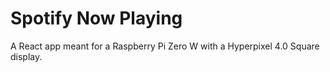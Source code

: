 # Spotify Now Playing

A React app meant for a Raspberry Pi Zero W with a Hyperpixel 4.0 Square 
display.

